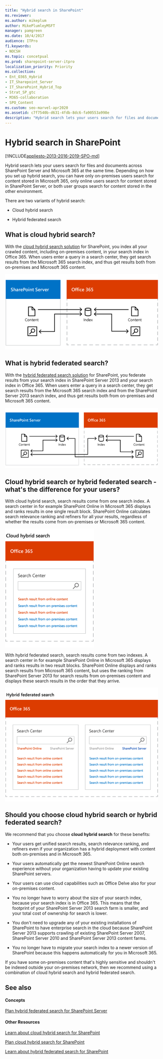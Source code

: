 ```yaml
---
title: "Hybrid search in SharePoint"
ms.reviewer: 
ms.author: mikeplum
author: MikePlumleyMSFT
manager: pamgreen
ms.date: 10/4/2017
audience: ITPro
f1.keywords:
- NOCSH
ms.topic: concetpual
ms.prod: sharepoint-server-itpro
localization_priority: Priority
ms.collection:
- Ent_O365_Hybrid
- IT_Sharepoint_Server
- IT_SharePoint_Hybrid_Top
- Strat_SP_gtc
- M365-collaboration
- SPO_Content
ms.custom: seo-marvel-apr2020
ms.assetid: c7f7540b-d631-4fdb-8dc6-fa90553a998e
description: "Hybrid search lets your users search for files and documents across SharePoint Server and Microsoft 365 at the same time. Depending on how you set up hybrid search, you can have only on-premises users search for content stored in Microsoft 365, only online users search for content stored in SharePoint Server, or both user groups search for content stored in the other environment."
---
```


# Hybrid search in SharePoint

[!INCLUDE[appliesto-2013-2016-2019-SPO-md](../includes/appliesto-2013-2016-2019-SPO-md.md)]

 Hybrid search lets your users search for files and documents across SharePoint Server and Microsoft 365 at the same time. Depending on how you set up hybrid search, you can have only on-premises users search for content stored in Microsoft 365, only online users search for content stored in SharePoint Server, or both user groups search for content stored in the other environment. 
  
There are two variants of hybrid search:
  
- Cloud hybrid search
    
- Hybrid federated search
    
## What is cloud hybrid search?

With the [cloud hybrid search solution](learn-about-cloud-hybrid-search-for-sharepoint.md) for SharePoint, you index all your crawled content, including on-premises content, in your search index in Office 365. When users enter a query in a search center, they get search results from the Microsoft 365 search index, and thus get results both from on-premises and Microsoft 365 content. 
  
![Figure showing on-premises and Microsoft 365 content feeding the Microsoft 365 search index, and search results coming from the Microsoft 365 search index.](../media/190a4c47-d434-4d9b-bb14-81138f245ffd.png)
  
## What is hybrid federated search?

With the [hybrid federated search solution](learn-about-hybrid-federated-search-for-sharepoint.md) for SharePoint, you federate results from your search index in SharePoint Server 2013 and your search index in Office 365. When users enter a query in a search center, they get search results from the Microsoft 365 search index and from the SharePoint Server 2013 search index, and thus get results both from on-premises and Microsoft 365 content. 
  
![Figure showing searches from Microsoft 365 getting results from the on-premises search index and the Microsoft 365 index, and searches from the on-premises index getting results from the on-premises search index and the Microsoft 365 index](../media/651bc6ac-5dbb-4266-83d6-be1bba093506.png)
  
## Cloud hybrid search or hybrid federated search - what's the difference for your users?

With cloud hybrid search, search results come from one search index. A search center in for example SharePoint Online in Microsoft 365 displays and ranks results in one single result block. SharePoint Online calculates search relevance ranking and refiners for all your results, regardless of whether the results come from on-premises or Microsoft 365 content.
  
![Illustration of how search results display with cloud hybrid search and with hybrid federated search.](../media/d88c8cf0-2820-4d5f-b54a-06f285226f66.png)
  
With hybrid federated search, search results come from two indexes. A search center in for example SharePoint Online in Microsoft 365 displays and ranks results in two result blocks. SharePoint Online displays and ranks search results from Microsoft 365 content, but uses the ranking from SharePoint Server 2013 for search results from on-premises content and displays these search results in the order that they arrive.
  
![Illustrations shows results in two result blocks, ranked separately.](../media/86bc8cc0-c1d8-4f40-bac9-96e8a6383063.png)
  
## Should you choose cloud hybrid search or hybrid federated search?

We recommend that you choose **cloud hybrid search** for these benefits: 
  
- Your users get unified search results, search relevance ranking, and refiners even if your organization has a hybrid deployment with content both on-premises and in Microsoft 365. 
    
- Your users automatically get the newest SharePoint Online search experience without your organization having to update your existing SharePoint servers.
    
- Your users can use cloud capabilities such as Office Delve also for your on-premises content.
    
- You no longer have to worry about the size of your search index, because your search index is in Office 365. This means that the footprint of your SharePoint Server 2013 search farm is smaller, and your total cost of ownership for search is lower.
    
- You don't need to upgrade any of your existing installations of SharePoint to have enterprise search in the cloud because SharePoint Server 2013 supports crawling of existing SharePoint Server 2007, SharePoint Server 2010 and SharePoint Server 2013 content farms.
    
- You no longer have to migrate your search index to a newer version of SharePoint because this happens automatically for you in Microsoft 365.
    
If you have some on-premises content that's highly sensitive and shouldn't be indexed outside your on-premises network, then we recommend using a combination of cloud hybrid search and hybrid federated search.
  
## See also

#### Concepts

[Plan hybrid federated search for SharePoint Server](plan-hybrid-federated-search.md)
#### Other Resources

[Learn about cloud hybrid search for SharePoint](learn-about-cloud-hybrid-search-for-sharepoint.md)
  
[Plan cloud hybrid search for SharePoint](plan-cloud-hybrid-search-for-sharepoint.md)
  
[Learn about hybrid federated search for SharePoint](learn-about-hybrid-federated-search-for-sharepoint.md)

